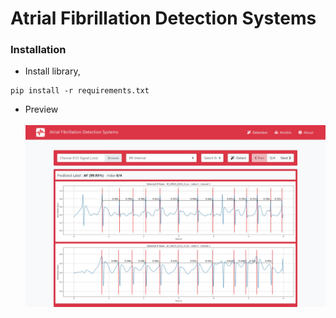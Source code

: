 # Atrial Fibrillation Detection Systems
### Installation
- Install library,
```
pip install -r requirements.txt
```
- Preview <br><br>
![](image.jpg)